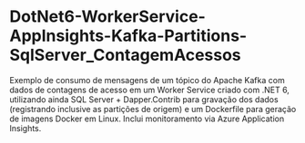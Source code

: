 # DotNet6-WorkerService-AppInsights-Kafka-Partitions-SqlServer_ContagemAcessos
Exemplo de consumo de mensagens de um tópico do Apache Kafka com dados de contagens de acesso em um Worker Service criado com .NET 6, utilizando ainda SQL Server + Dapper.Contrib para gravação dos dados (registrando inclusive as partições de origem) e um Dockerfile para geração de imagens Docker em Linux. Inclui monitoramento via Azure Application Insights.
